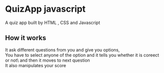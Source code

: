 # QuizApp javascript
A quiz app built by HTML , CSS and Javascript
## How it works
It ask different questions from you and give you options,\
You have to select anyone of the option and it tells you whether it is coreect or not\ 
and then it moves to next question\
It also manipulates your score
